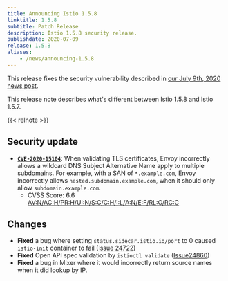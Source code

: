 ```yaml
---
title: Announcing Istio 1.5.8
linktitle: 1.5.8
subtitle: Patch Release
description: Istio 1.5.8 security release.
publishdate: 2020-07-09
release: 1.5.8
aliases:
    - /news/announcing-1.5.8
---
```


This release fixes the security vulnerability described in [our July 9th, 2020 news post](/news/security/istio-security-2020-008).

This release note describes what's different between Istio 1.5.8 and Istio 1.5.7.

{{< relnote >}}

## Security update

- __[`CVE-2020-15104`](https://cve.mitre.org/cgi-bin/cvename.cgi?name=CVE-2020-15104)__:
When validating TLS certificates, Envoy incorrectly allows a wildcard DNS Subject Alternative Name apply to multiple subdomains. For example, with a SAN of `*.example.com`, Envoy incorrectly allows `nested.subdomain.example.com`, when it should only allow `subdomain.example.com`.
    - CVSS Score: 6.6 [AV:N/AC:H/PR:H/UI:N/S:C/C:H/I:L/A:N/E:F/RL:O/RC:C](https://nvd.nist.gov/vuln-metrics/cvss/v3-calculator?vector=AV:N/AC:H/PR:H/UI:N/S:C/C:H/I:L/A:N/E:F/RL:O/RC:C&version=3.1)

## Changes

- **Fixed** a bug where setting `status.sidecar.istio.io/port` to 0 caused `istio-init` container to fail ([Issue 24722](https://github.com/istio/istio/issues/24722))
- **Fixed** Open API spec validation by `istioctl validate` ([Issue24860](https://github.com/istio/istio/issues/24860))
- **Fixed** a bug in Mixer where it would incorrectly return source names when it did lookup by IP.
